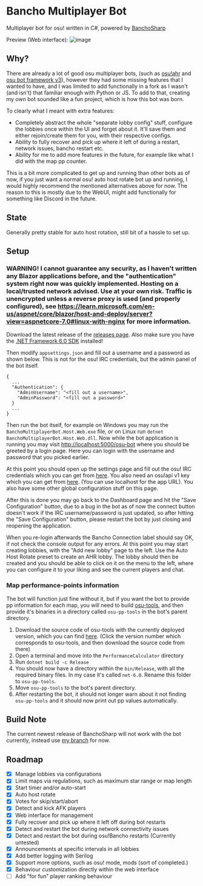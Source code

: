 # Bancho Multiplayer Bot

Multiplayer bot for osu! written in C#, powered by [BanchoSharp](https://github.com/hburn7/BanchoSharp)

Preview (Web interface):
![image](https://user-images.githubusercontent.com/49276951/203641535-64726e7b-637e-4a4c-a06a-b0eeb0a58d9f.png)

## Why?
There are already a lot of good osu multiplayer bots, (such as [osu!ahr](https://github.com/Meowhal/osu-ahr) and [osu bot framework v3](https://github.com/jramseygreen/osu_bot_framework-v3)), however they had some missing features that I wanted to have, and I was limited to add functionally in a fork as I wasn't (and isn't) that familiar enough with Python or JS. To add to that, creating my own bot sounded like a fun project, which is how this bot was born.

To clearly what I meant with extra features:
* Completely abstract the whole "separate lobby config" stuff, configure the lobbies once within the UI and forget about it. It'll save them and either rejoin/create them for you, with their respective configs.
* Ability to fully recover and pick up where it left of during a restart, network issues, bancho restart etc. 
* Ability for me to add more features in the future, for example like what I did with the map pp counter.

This is a bit more complicated to get up and running than other bots as of now, if you just want a normal osu! auto host rotate bot up and running, I would highly recommend the mentioned alternatives above for now. The reason to this is mostly due to the WebUI, might add functionally for something like Discord in the future.

## State
Generally pretty stable for auto host rotation, still bit of a hassle to set up.

## Setup
### **WARNING!** I cannot guarantee any security, as I haven't written any Blazor applications before, and the "authentication" system right now was quickly implemented. Hosting on a local/trusted network advised. Use at your own risk. Traffic is unencrypted unless a reverse proxy is used (and properly configured), see https://learn.microsoft.com/en-us/aspnet/core/blazor/host-and-deploy/server?view=aspnetcore-7.0#linux-with-nginx for more information. 


Download the latest release of the [releases page](https://github.com/matte-ek/BanchoMultiplayerBot/releases). Also make sure you have the [.NET Framework 6.0 SDK](https://dotnet.microsoft.com/en-us/download) installed!

Then modify `appsettings.json` and fill out a username and a password as shown below. This is not for the osu! IRC credentials, but the admin panel of the bot itself. 
```
{
  ...
  "Authentication": {
    "AdminUsername": "<fill out a username>",
    "AdminPassword": "<fill out a password>"
  }
  ...
}
```

Then run the bot itself, for example on Windows you may run the `BanchoMultiplayerBot.Host.Web.exe` file, or on Linux run `dotnet BanchoMultiplayerBot.Host.Web.dll`. Now while the bot application is running you may visit
[http://localhost:5000/osu-bot](http://localhost:5000/osu-bot) where you should be greeted by a login page. Here you can login with the username and password that you picked earlier.

At this point you should open up the settings page and fill out the osu! IRC credentials which you can get from [here](https://osu.ppy.sh/p/irc). You also need an osu!api v1 key which you can get from [here](https://osu.ppy.sh/p/api/). (You can use localhost for the app URL). You also have some other global configuration stuff on this page.

After this is done you may go back to the Dashboard page and hit the "Save Configuration" button, due to a bug in the bot as of now the connect button doesn't work if the IRC username/password is just updated, so after hitting the "Save Configuration" button, please restart the bot by just closing and reopening the application. 

When you re-login afterwards the Bancho Connection label should say OK, if not check the console output for any errors. At this point you may start creating lobbies, with the "Add new lobby" page to the left. Use the Auto Host Rotate preset to create an AHR lobby. The lobby should then be created and you should be able to click on it on the menu to the left, where you can configure it to your liking and see the current players and chat.

### Map performance-points information
The bot will function just fine without it, but if you want the bot to provide pp information for each map, you will need to build [osu-tools](https://github.com/ppy/osu-tools), and then provide it's binaries in a directory called `osu-pp-tools` in the bot's parent directory.

1. Download the source code of osu-tools with the currently deployed version, which you can find [here](https://github.com/ppy/osu-infrastructure/wiki/Star-Rating-and-Performance-Points). (Click the version number which corresponds to osu-tools, and then download the source code from there)
2. Open a terminal and move into the `PerformanceCalculator` directory
3. Run `dotnet build -c Release`
4. You should now have a directory within the `bin/Release`, with all the required binary files. In my case it's called `net-6.0`. Rename this folder to `osu-pp-tools`.
5. Move `osu-pp-tools` to the bot's parent directory.
6. After restarting the bot, it should not longer warn about it not finding `osu-pp-tools` and it should now print out pp values automatically.

## Build Note
The current newest release of BanchoSharp will not work with the bot currently, instead use [my branch](https://github.com/matte-ek/BanchoSharp/tree/v1.2.0-add-join-time) for now.

## Roadmap
- [x] Manage lobbies via configurations
- [x] Limit maps via regulations, such as maximum star range or map length
- [x] Start timer and/or auto-start
- [x] Auto host rotate
- [x] Votes for skip/start/abort
- [x] Detect and kick AFK players
- [x] Web interface for management 
- [x] Fully recover and pick up where it left off during bot restarts
- [x] Detect and restart the bot during network connectivity issues
- [x] Detect and restart the bot during osu!Bancho restarts (Currently untested)
- [x] Announcements at specific intervals in all lobbies
- [x] Add better logging with Serilog
- [x] Support more options, such as osu! mode, mods (sort of completed.)
- [x] Behaviour customization directly within the web interface
- [ ] Add "for fun" player ranking behaviour
